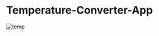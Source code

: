# Temperature-Converter-App

![temp](https://user-images.githubusercontent.com/90121062/210065195-1c166634-b24f-4c2c-81a8-fe8f4d83853d.png)
